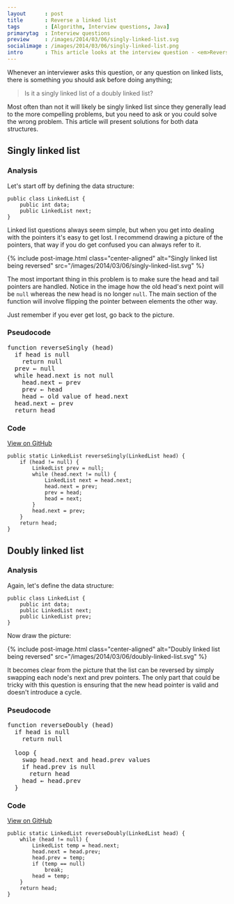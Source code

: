 ```yaml
---
layout      : post
title       : Reverse a linked list
tags        : [Algorithm, Interview questions, Java]
primarytag  : Interview questions
preview     : /images/2014/03/06/singly-linked-list.svg
socialimage : /images/2014/03/06/singly-linked-list.png
intro       : This article looks at the interview question - <em>Reverse a linked list</em>.
---
```


Whenever an interviewer asks this question, or any question on linked lists, there is something you should ask before doing anything;

> Is it a singly linked list of a doubly linked list?

Most often than not it will likely be singly linked list since they generally lead to the more compelling problems, but you need to ask or you could solve the wrong problem. This article will present solutions for both data structures.



## Singly linked list

### Analysis

Let's start off by defining the data structure:

<!--prettify lang=java-->
    public class LinkedList {
        public int data;
        public LinkedList next;
    }

Linked list questions always seem simple, but when you get into dealing with the pointers it's easy to get lost. I recommend drawing a picture of the pointers, that way if you do get confused you can always refer to it.

{% include post-image.html class="center-aligned" alt="Singly linked list being reversed" src="/images/2014/03/06/singly-linked-list.svg" %}

The most important thing in this problem is to make sure the head and tail pointers are handled. Notice in the image how the old head's next point will be `null` whereas the new head is no longer `null`. The main section of the function will involve flipping the pointer between elements the other way.

Just remember if you ever get lost, go back to the picture.

### Pseudocode

<pre>function reverseSingly (head)
  if head is null
    return null
  prev &larr; null
  while head.next is not null
    head.next &larr; prev
    prev &larr; head
    head &larr; old value of head.next
  head.next &larr; prev
  return head</pre>

### Code

[View on GitHub][1]

<!--prettify lang=java-->
    public static LinkedList reverseSingly(LinkedList head) {
        if (head != null) {
            LinkedList prev = null;
            while (head.next != null) {
                LinkedList next = head.next;
                head.next = prev;
                prev = head;
                head = next;
            }
            head.next = prev;
        }
        return head;
    }



## Doubly linked list

### Analysis

Again, let's define the data structure:

<!--prettify lang=java-->
    public class LinkedList {
        public int data;
        public LinkedList next;
        public LinkedList prev;
    }

Now draw the picture:

{% include post-image.html class="center-aligned" alt="Doubly linked list being reversed" src="/images/2014/03/06/doubly-linked-list.svg" %}

It becomes clear from the picture that the list can be reversed by simply swapping each node's next and prev pointers. The only part that could be tricky with this question is ensuring that the new head pointer is valid and doesn't introduce a cycle.

### Pseudocode

<pre>function reverseDoubly (head)
  if head is null
    return null

  loop {
    swap head.next and head.prev values
    if head.prev is null
      return head
    head &larr; head.prev
  }</pre>

### Code

[View on GitHub][1]

<!--prettify lang=java-->
    public static LinkedList reverseDoubly(LinkedList head) {
        while (head != null) {
            LinkedList temp = head.next;
            head.next = head.prev;
            head.prev = temp;
            if (temp == null)
                break;
            head = temp;
        }
        return head;
    }



[1]: https://github.com/Tyriar/growing-with-the-web/tree/master/algorithms/interview-questions/reverse-a-linked-list